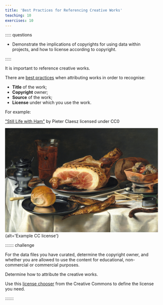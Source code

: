 ```yaml
---
title: 'Best Practices for Referencing Creative Works'
teaching: 10
exercises: 10
---
```


::::: questions

- Demonstrate the implications of copyrights
for using data within projects, and how to license according to copyright.

::::: 


It is important to reference creative works.

There are [best practices](https://wiki.creativecommons.org/wiki/best_practices_for_attribution) when attributing works
in order to recognise:

- **Title** of the work;
- **Copyright** owner;
- **Source** of the work;
- **License** under which you use the work.

For example:

["Still Life with Ham"](https://commons.wikimedia.org/wiki/File:Pieter_Claesz,_Opstilling_med_skinke,_1625,_0234NMK,_Nivaagaards_Malerisamling.png) by Pieter Claesz licensed under CC0 


![](fig/1280px-Pieter_Claesz,_Opstilling_med_skinke,_1625,_0234NMK,_Nivaagaards_Malerisamling.png){alt='Example CC license'}



::::::: challenge

For the data files you have curated, determine the
copyright owner, and whether you are allowed to use the content
for educational, non-commercial or commercial purposes.

Determine how to attribute the creative works.

Use this [license chooser](https://chooser-beta.creativecommons.org/) from the Creative Commons to define the license you need.


:::::::
